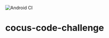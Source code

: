 ![Android CI](https://github.com/andersonrsoares/cocus-code-challenge/workflows/Android%20CI/badge.svg)

# cocus-code-challenge
